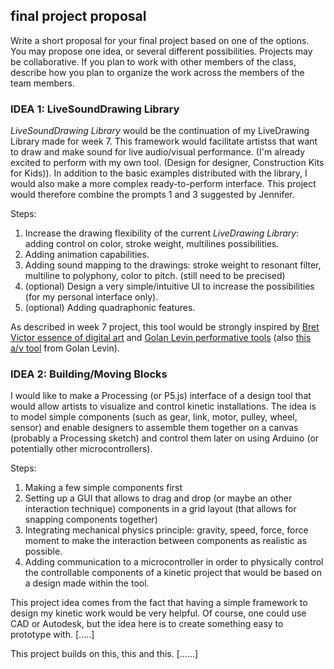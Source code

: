 ## final project proposal

Write a short proposal for your final project based on one of the options. You may propose one idea, or several different possibilities. Projects may be collaborative. If you plan to work with other members of the class, describe how you plan to organize the work across the members of the team members.


### IDEA 1: LiveSoundDrawing Library
_LiveSoundDrawing Library_ would be the continuation of my LiveDrawing Library made for week 7. This framework would facilitate artistss that want to draw and make sound for live audio/visual performance. (I'm already excited to perform with my own tool. (Design for designer, Construction Kits for Kids)). In addition to the basic examples distributed with the library, I would also make a more complex ready-to-perform interface. This project would therefore combine the prompts 1 and 3 suggested by Jennifer.

Steps:
1. Increase the drawing flexibility of the current _LiveDrawing Library_: adding control on color, stroke weight, multilines possibilities.
2. Adding animation capabilities.
3. Adding sound mapping to the drawings: stroke weight to resonant filter, multiline to polyphony, color to pitch. (still need to be precised)
4. (optional) Design a very simple/intuitive UI to increase the possibilities (for my personal interface only).
5. (optional) Adding quadraphonic features.

As described in week 7 project, this tool would be strongly inspired by [Bret Victor essence of digital art](https://www.youtube.com/watch?v=ZfytHvgHybA) and [Golan Levin performative tools](http://www.flong.com/projects/yellowtail/) (also [this a/v tool](http://www.flong.com/projects/aves/) from Golan Levin).

### IDEA 2: Building/Moving Blocks
I would like to make a Processing (or P5.js) interface of a design tool that would allow artists to visualize and control kinetic installations. The idea is to model simple components (such as gear, link, motor, pulley, wheel, sensor) and enable designers to assemble them together on a canvas (probably a Processing sketch) and control them later on using Arduino (or potentially other microcontrollers).

Steps:
1. Making a few simple components first
2. Setting up a GUI that allows to drag and drop (or maybe an other interaction technique) components in a grid layout (that allows for snapping components together)
3. Integrating mechanical physics principle: gravity, speed, force, force moment to make the interaction between components as realistic as possible.
4. Adding communication to a microcontroller in order to physically control the controllable components of a kinetic project that would be based on a design made within the tool.

This project idea comes from the fact that having a simple framework to design my kinetic work would be very helpful. Of course, one could use CAD or Autodesk, but the idea here is to create something easy to prototype with. [.....]

This project builds on this, this and this. [......]

